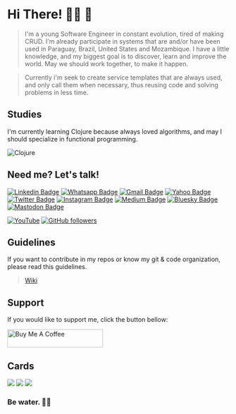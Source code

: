# Hi There! 👋🏾 🚀

> I'm a young Software Engineer in constant evolution, tired of making CRUD. I'm already participate in systems that are and/or have been used in Paraguay, Brazil, United States and Mozambique.
> I have a little knowledge, and my biggest goal is to discover, learn and improve the world. May we should work together, to make it happen.

> Currently i'm seek to create service templates that are always used, and only call them when necessary, thus reusing code and solving problems in less time.

## Studies
I'm currently learning Clojure because always loved algorithms, and may I should specialize in functional programming.

![Clojure](https://img.shields.io/badge/-Clojure-blue?style=for-the-badge&logo=clojure&logoColor=white)&nbsp;

## Need me? Let's talk!


[![Linkedin Badge](https://img.shields.io/badge/-LinkedIn-blue?style=flat-square&logo=Linkedin&logoColor=white&link=https://www.linkedin.com/in/txsoura/)](https://www.linkedin.com/in/txsoura/)
[![Whatsapp Badge](https://img.shields.io/badge/-WhatsApp-24d364?style=flat-square&logo=Whatsapp&logoColor=white&link=http://wa.me/5545984289149)](http://wa.me/5545984289149)
[![Gmail Badge](https://img.shields.io/badge/-Gmail-c14438?style=flat-square&logo=Gmail&logoColor=white&link=mailto:txsoura@gmail.com)](mailto:txsoura@gmail.com)
[![Yahoo Badge](https://img.shields.io/badge/-Yahoo-purple?style=flat-square&logo=minutemailer&logoColor=white&link=mailto:txsoura@yahoo.com)](mailto:txsoura@yahoo.com)
[![Twitter Badge](https://img.shields.io/badge/-Twitter-blue?style=flat-square&logo=twitter&logoColor=white&link=https://twitter.com/txsoura)](https://twitter.com/txsoura)
[![Instagram Badge](https://img.shields.io/badge/-Instagram-C13584?style=flat-square&logo=instagram&logoColor=white&link=https://www.instagram.com/txsoura)](https://www.instagram.com/txsoura)
[![Medium Badge](https://img.shields.io/badge/-Medium-black?style=flat-square&logo=medium&logoColor=white&link=https://txsoura.medium.com)](https://txsoura.medium.com)
[![Bluesky Badge](https://img.shields.io/badge/-BlueSky-blue?style=flat-square&logo=bluesky&logoColor=white&link=https://bsky.app/profile/txsoura.com)](https://bsky.app/profile/txsoura.com)
[![Mastodon Badge](https://img.shields.io/badge/-Mastodon-purple?style=flat-square&logo=mastodon&logoColor=white&link=https://mastodon.social/@txsoura)](https://mastodon.social/@txsoura)

<a href="https://www.youtube.com/channel/UCHb_sTQayBBtceQcVctFwyQ"><img src='https://img.shields.io/badge/-youtube-FF0000?style=for-the-badge&logo=Youtube&logoColor=white'  alt='YouTube'/></a>
[![GitHub followers](https://img.shields.io/github/followers/txsoura.svg?style=social&label=Follow&maxAge=2592000)](https://github.com/txsoura?tab=followers)

## Guidelines

If you want to contribute in my repos or know my git & code organization, please read this guidelines. 

> [Wiki](https://github.com/txsoura/txsoura/wiki)

## Support

If you would like to support me, click the button bellow:

<a href="https://www.buymeacoffee.com/txsoura" target="_blank"><img src="https://cdn.buymeacoffee.com/buttons/v2/default-yellow.png" alt="Buy Me A Coffee" style="height: 41px !important;width: 217px !important;" ></a>

## Cards

<img src="https://github-readme-stats.vercel.app/api?username=txsoura&show_icons=true&theme=dark&locale=en&include_all_commits=true&count_private=true"/>
  
<img src="https://github-readme-streak-stats.herokuapp.com/?user=txsoura&theme=dark"/>

<img src="https://github-readme-stats.vercel.app/api/top-langs/?username=txsoura&layout=compact&theme=dark&langs_count=8">

### Be water. 🌴🍹
